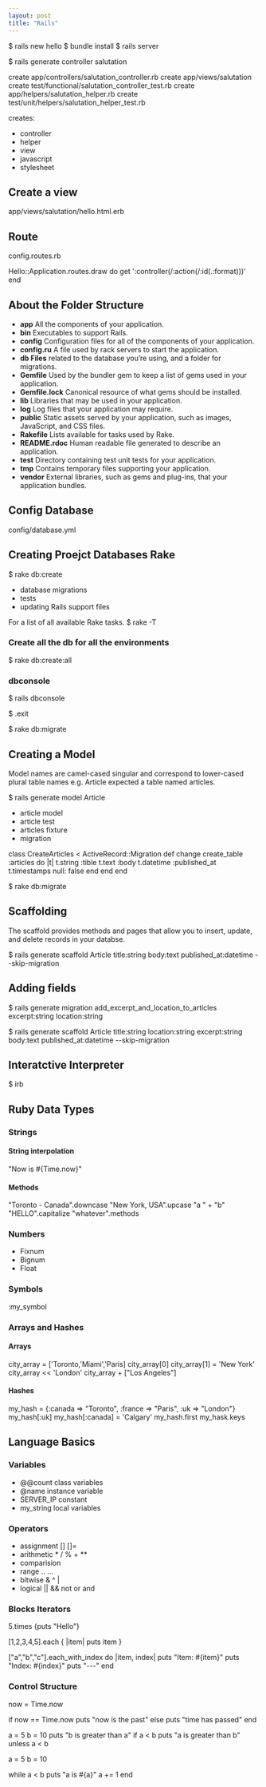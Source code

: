 ```yaml
---
layout: post
title: "Rails"
---
```


$ rails new hello
$ bundle install
$ rails server

$ rails generate controller salutation

create app/controllers/salutation_controller.rb
create app/views/salutation
create test/functional/salutation_controller_test.rb
create app/helpers/salutation_helper.rb
create test/unit/helpers/salutation_helper_test.rb

creates:
* controller
* helper
* view
* javascript 
* stylesheet

## Create a view

app/views/salutation/hello.html.erb

## Route

config.routes.rb

Hello::Application.routes.draw do
	get ':controller(/:action(/:id(.:format)))'
end

## About the Folder Structure

* **app** All the components of your application.
* **bin** Executables to support Rails.
* **config** Configuration files for all of the components of your application.
* **config.ru** A file used by rack servers to start the application.
* **db Files** related to the database you’re using, and a folder for migrations.
* **Gemfile** Used by the bundler gem to keep a list of gems used in your application.
* **Gemfile.lock** Canonical resource of what gems should be installed.
* **lib** Libraries that may be used in your application.
* **log** Log files that your application may require.
* **public** Static assets served by your application, such as images, JavaScript, and CSS files.
* **Rakefile** Lists available for tasks used by Rake.
* **README.rdoc** Human readable file generated to describe an application.
* **test** Directory containing test unit tests for your application.
* **tmp** Contains temporary files supporting your application.
* **vendor** External libraries, such as gems and plug-ins, that your application bundles.

## Config Database

config/database.yml

## Creating Proejct Databases **Rake**

$ rake db:create

* database migrations
* tests
* updating Rails support files

For a list of all available Rake tasks.
$ rake -T 

### Create all the db for all the environments

$ rake db:create:all

### dbconsole

$ rails dbconsole

$ .exit

$ rake db:migrate

## Creating a Model 

Model names are camel-cased singular and correspond to lower-cased plural table names e.g. Article expected a table named articles.

$ rails generate model Article

* article model
* article test
* articles fixture
* migration

class CreateArticles < ActiveRecord::Migration
  def change
    create_table :articles do |t|
    	t.string :tible
    	t.text :body
    	t.datetime :published_at
      t.timestamps null: false
    end
  end
end

$ rake db:migrate

## Scaffolding

The scaffold provides methods and pages that allow you to insert, update, and delete records in your databse.

$ rails generate scaffold Article title:string body:text published_at:datetime --skip-migration


## Adding fields
$ rails generate migration add_excerpt_and_location_to_articles excerpt:string location:string

$ rails generate scaffold Article title:string location:string excerpt:string body:text published_at:datetime --skip-migration

## Interatctive Interpreter

$ irb

## Ruby Data Types

### Strings
	
#### String interpolation 
"Now is #{Time.now}"

#### Methods
"Toronto - Canada".downcase
"New York, USA".upcase
"a " + "b"
"HELLO".capitalize
"whatever".methods

### Numbers

* Fixnum
* Bignum
* Float

### Symbols

:my_symbol

### Arrays and Hashes

#### Arrays
city_array = ['Toronto,'Miami','Paris]
city_array[0]
city_array[1] = 'New York'
city_array << 'London'
city_array + ["Los Angeles"]

#### Hashes

my_hash = {:canada => "Toronto", :france => "Paris", :uk => "London"}
my_hash[:uk]
my_hash[:canada] = 'Calgary'
my_hash.first
my_hask.keys

## Language Basics

### Variables

* @@count class variables
* @name instance variable
* SERVER_IP constant
* my_string local variables

### Operators

* assignment [] []=
* arithmetic * / % + ** 
* comparision
* range .. ...
* bitwise & ^ |
* logical || && not or and

### Blocks Iterators

5.times {puts "Hello"}

[1,2,3,4,5].each { |item| puts item }

["a","b","c"].each_with_index do |item, index|
	puts "Item: #{item}"
	puts "Index: #{index}"
	puts "---"
end

### Control Structure

now = Time.now

if now == Time.now
	puts "now is the past"
else
	puts "time has passed"
end



a = 5
b = 10
puts "b is greater than a" if a < b
puts "a is greater than b" unless a < b


a = 5
b = 10

while a < b
	puts "a is #{a}"
	a += 1
end